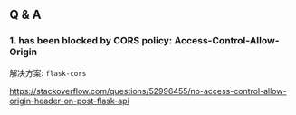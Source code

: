 ## Q & A

### 1. has been blocked by CORS policy: Access-Control-Allow-Origin

解决方案: `flask-cors`

<https://stackoverflow.com/questions/52996455/no-access-control-allow-origin-header-on-post-flask-api>